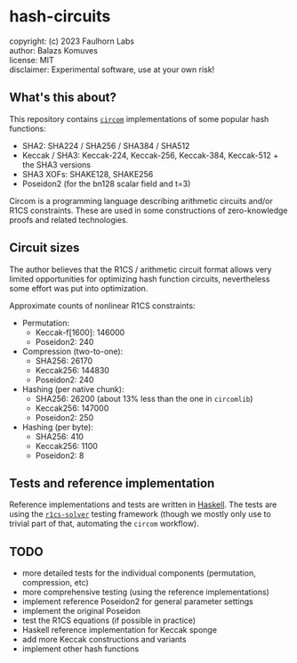 
hash-circuits
=============

copyright: (c) 2023 Faulhorn Labs  
author: Balazs Komuves  
license: MIT  
disclaimer: Experimental software, use at your own risk!  

What's this about?
------------------

This repository contains [`circom`](https://docs.circom.io/) implementations 
of some popular hash functions:

- SHA2: SHA224 / SHA256 / SHA384 / SHA512
- Keccak / SHA3: Keccak-224, Keccak-256, Keccak-384, Keccak-512 + the SHA3 versions
- SHA3 XOFs: SHAKE128, SHAKE256
- Poseidon2 (for the bn128 scalar field and t=3)

Circom is a programming language describing arithmetic circuits and/or R1CS 
constraints. These are used in some constructions of zero-knowledge proofs
and related technologies.

Circuit sizes
-------------

The author believes that the R1CS / arithmetic circuit format allows very limited
opportunities for optimizing hash function circuits, nevertheless some effort 
was put into optimization.

Approximate counts of nonlinear R1CS constraints:

- Permutation:
    - Keccak-f[1600]: 146000
    - Poseidon2:      240
- Compression (two-to-one):
    - SHA256:         26170
    - Keccak256:      144830
    - Poseidon2:      240
- Hashing (per native chunk):
    - SHA256:         26200 (about 13% less than the one in `circomlib`)
    - Keccak256:      147000
    - Poseidon2:      250
- Hashing (per byte):
    - SHA256:         410
    - Keccak256:      1100
    - Poseidon2:      8

Tests and reference implementation
----------------------------------

Reference implementations and tests are written in [Haskell](https://www.haskell.org/). 
The tests are using the [`r1cs-solver`](https://bitbucket.org/faulhorn/r1cs-solver) 
testing framework (though we mostly only use to trivial part of that, automating the 
`circom` workflow).

TODO
----

- more detailed tests for the individual components (permutation, compression, etc)
- more comprehensive testing (using the reference implementations)
- implement reference Poseidon2 for general parameter settings 
- implement the original Poseidon
- test the R1CS equations (if possible in practice)
- Haskell reference implementation for Keccak sponge
- add more Keccak constructions and variants
- implement other hash functions
